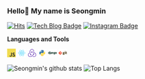 ### Hello👋 My name is Seongmin <br/>
[![Hits](https://hits.seeyoufarm.com/api/count/incr/badge.svg?url=https%3A%2F%2Fgithub.com%2Fzhsks528)](https://hits.seeyoufarm.com)
[![Tech Blog Badge](http://img.shields.io/badge/-Tech%20blog-000000?style=flat-square&logo=github&link=https://www.neulsang.life/)](https://www.neulsang.life/)
[![Instagram Badge](https://img.shields.io/badge/Instagram-ff69b4?style=flat-square&logo=instagram&logoColor=white&link=https://www.instagram.com/s_min_._.95/)](https://www.instagram.com/s_min_._.95/)

**Languages and Tools**  

<code><img height="20" src="https://raw.githubusercontent.com/github/explore/80688e429a7d4ef2fca1e82350fe8e3517d3494d/topics/javascript/javascript.png"></code>
<code><img height="20" src="https://raw.githubusercontent.com/github/explore/80688e429a7d4ef2fca1e82350fe8e3517d3494d/topics/react/react.png"></code>
<code><img height="20" src="https://raw.githubusercontent.com/github/explore/80688e429a7d4ef2fca1e82350fe8e3517d3494d/topics/redux/redux.png"></code>
<code><img height="20" src="https://raw.githubusercontent.com/github/explore/80688e429a7d4ef2fca1e82350fe8e3517d3494d/topics/python/python.png"></code>
<code><img height="20" src="https://raw.githubusercontent.com/github/explore/80688e429a7d4ef2fca1e82350fe8e3517d3494d/topics/django/django.png"></code>
<code><img height="20" src="https://raw.githubusercontent.com/github/explore/80688e429a7d4ef2fca1e82350fe8e3517d3494d/topics/git/git.png"></code>

![Seongmin's github stats](https://github-readme-stats.vercel.app/api?username=zhsks528&show_icons=true&count_private=true&hide_border=true)
![Top Langs](https://github-readme-stats.vercel.app/api/top-langs/?username=zhsks528&layout=compact&hide_border=true)
